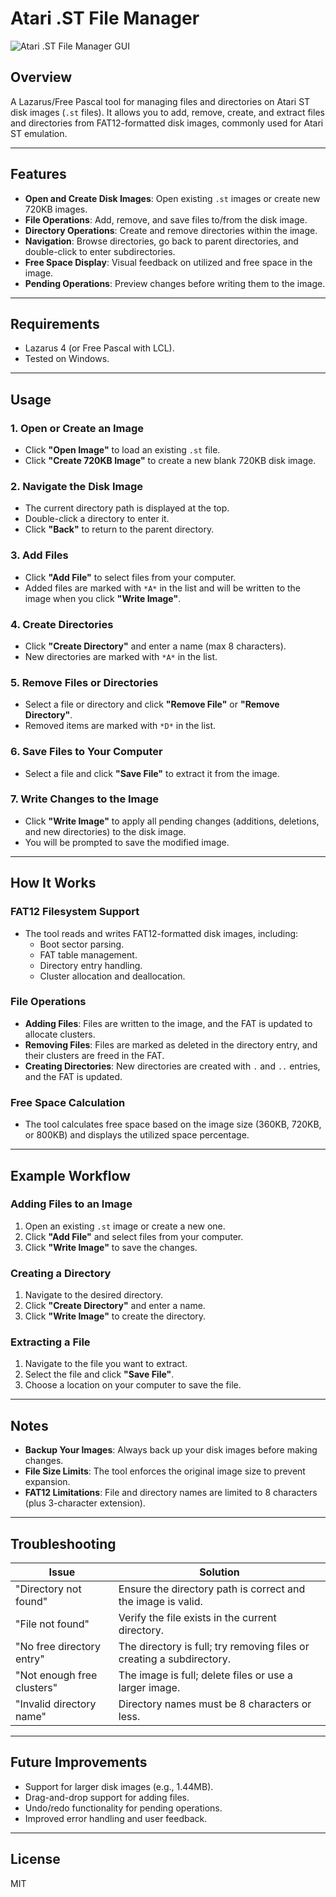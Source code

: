 # Atari .ST File Manager

![Atari .ST File Manager GUI](https://via.placeholder.com/400x250?text=Atari+.ST+File+Manager+GUI)

## Overview
A Lazarus/Free Pascal tool for managing files and directories on Atari ST disk images (`.st` files). It allows you to add, remove, create, and extract files and directories from FAT12-formatted disk images, commonly used for Atari ST emulation.

---

## Features
- **Open and Create Disk Images**: Open existing `.st` images or create new 720KB images.
- **File Operations**: Add, remove, and save files to/from the disk image.
- **Directory Operations**: Create and remove directories within the image.
- **Navigation**: Browse directories, go back to parent directories, and double-click to enter subdirectories.
- **Free Space Display**: Visual feedback on utilized and free space in the image.
- **Pending Operations**: Preview changes before writing them to the image.

---

## Requirements
- Lazarus 4 (or Free Pascal with LCL).
- Tested on Windows.

---

## Usage

### 1. Open or Create an Image
- Click **"Open Image"** to load an existing `.st` file.
- Click **"Create 720KB Image"** to create a new blank 720KB disk image.

### 2. Navigate the Disk Image
- The current directory path is displayed at the top.
- Double-click a directory to enter it.
- Click **"Back"** to return to the parent directory.

### 3. Add Files
- Click **"Add File"** to select files from your computer.
- Added files are marked with `*A*` in the list and will be written to the image when you click **"Write Image"**.

### 4. Create Directories
- Click **"Create Directory"** and enter a name (max 8 characters).
- New directories are marked with `*A*` in the list.

### 5. Remove Files or Directories
- Select a file or directory and click **"Remove File"** or **"Remove Directory"**.
- Removed items are marked with `*D*` in the list.

### 6. Save Files to Your Computer
- Select a file and click **"Save File"** to extract it from the image.

### 7. Write Changes to the Image
- Click **"Write Image"** to apply all pending changes (additions, deletions, and new directories) to the disk image.
- You will be prompted to save the modified image.

---

## How It Works

### FAT12 Filesystem Support
- The tool reads and writes FAT12-formatted disk images, including:
  - Boot sector parsing.
  - FAT table management.
  - Directory entry handling.
  - Cluster allocation and deallocation.

### File Operations
- **Adding Files**: Files are written to the image, and the FAT is updated to allocate clusters.
- **Removing Files**: Files are marked as deleted in the directory entry, and their clusters are freed in the FAT.
- **Creating Directories**: New directories are created with `.` and `..` entries, and the FAT is updated.

### Free Space Calculation
- The tool calculates free space based on the image size (360KB, 720KB, or 800KB) and displays the utilized space percentage.

---

## Example Workflow

### Adding Files to an Image
1. Open an existing `.st` image or create a new one.
2. Click **"Add File"** and select files from your computer.
3. Click **"Write Image"** to save the changes.

### Creating a Directory
1. Navigate to the desired directory.
2. Click **"Create Directory"** and enter a name.
3. Click **"Write Image"** to create the directory.

### Extracting a File
1. Navigate to the file you want to extract.
2. Select the file and click **"Save File"**.
3. Choose a location on your computer to save the file.

---

## Notes
- **Backup Your Images**: Always back up your disk images before making changes.
- **File Size Limits**: The tool enforces the original image size to prevent expansion.
- **FAT12 Limitations**: File and directory names are limited to 8 characters (plus 3-character extension).

---

## Troubleshooting

| Issue                          | Solution                                                                 |
|--------------------------------|--------------------------------------------------------------------------|
| "Directory not found"          | Ensure the directory path is correct and the image is valid.            |
| "File not found"               | Verify the file exists in the current directory.                        |
| "No free directory entry"      | The directory is full; try removing files or creating a subdirectory.  |
| "Not enough free clusters"     | The image is full; delete files or use a larger image.                  |
| "Invalid directory name"       | Directory names must be 8 characters or less.                          |

---

## Future Improvements
- Support for larger disk images (e.g., 1.44MB).
- Drag-and-drop support for adding files.
- Undo/redo functionality for pending operations.
- Improved error handling and user feedback.

---

## License
MIT
